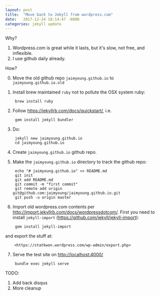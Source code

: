 ```yaml
---
layout: post
title:  "Move back to Jekyll from wordpress.com"
date:   2017-12-24 18:14:47 -0800
categories: jekyll update
---
```


Why?

1. Wordpress.com is great while it lasts, but it's slow, not free, and inflexible.
2. I use github daily already.

How?

0. Move the old github repo `jaimyoung.github.io` to `jaimyoung.github.io.old`
1. Install brew maintained `ruby` not to pollute the OSX system ruby:

        brew install ruby

2. Follow <https://jekyllrb.com/docs/quickstart/>, i.e.

        gem install jekyll bundler

3. Do:

        jekyll new jaimyoung.github.io
        cd jaimyoung.github.io

4. Create `jaimyoung.github.io` github repo.
5. Make the `jaimyoung.github.io` directory to track the github repo:

        echo "# jaimyoung.github.io" >> README.md
        git init
        git add README.md
        git commit -m "first commit"
        git remote add origin git@github.com:jaimyoung/jaimyoung.github.io.git
        git push -u origin master

6. Import old wordpress.com contents per <http://import.jekyllrb.com/docs/wordpressdotcom/>.
First you need to install `jekyll-import` (<https://github.com/jekyll/jekyll-import>):

        gem install jekyll-import

and export the stuff at:

        <https://statkwon.wordpress.com/wp-admin/export.php>


7. Serve the test site on <http://localhost:4000/>

        bundle exec jekyll serve


TODO:
1. Add back disqus
2. More cleanup